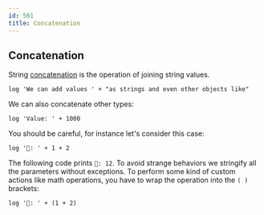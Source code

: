```yaml
---
id: 501
title: Concatenation
---
```


## Concatenation
String [concatenation](https://en.wikipedia.org/wiki/Concatenation) is the operation of joining string values.

```panda
log 'We can add values ' + "as strings and even other objects like"
```

We can also concatenate other types:

```panda
log 'Value: ' + 1000
```

You should be careful, for instance let's consider this case:

```panda
log '🤔: ' + 1 + 2
```

The following code prints `🤔: 12`. 
To avoid strange behaviors we stringify all the parameters without exceptions. 
To perform some kind of custom actions like math operations, 
you have to wrap the operation into the `( )` brackets:

```panda
log '🤔: ' + (1 + 2)
```

